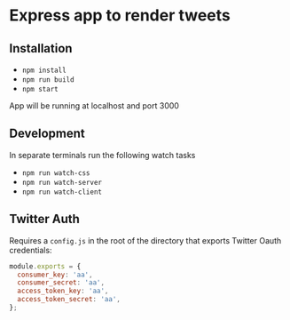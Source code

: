 # Express app to render tweets

## Installation

* `npm install`
* `npm run build`
* `npm start`

App will be running at localhost and port 3000

## Development

In separate terminals run the following watch tasks

* `npm run watch-css`
* `npm run watch-server`
* `npm run watch-client`

## Twitter Auth

Requires a `config.js` in the root of the directory that exports Twitter Oauth
credentials:

```js
module.exports = {
  consumer_key: 'aa',
  consumer_secret: 'aa',
  access_token_key: 'aa',
  access_token_secret: 'aa',
};

```
